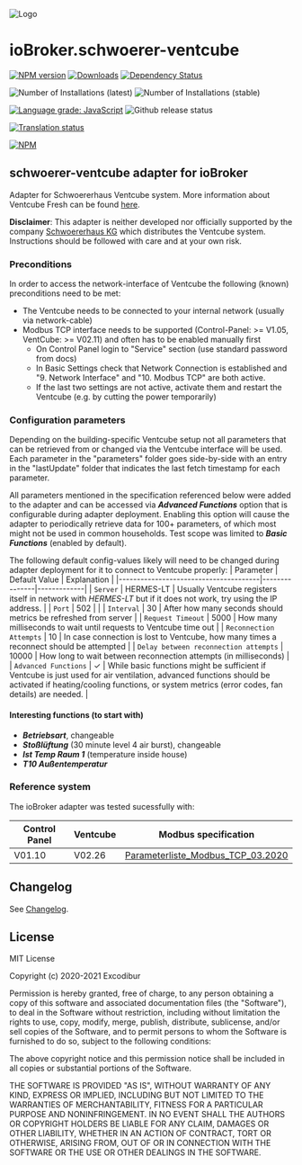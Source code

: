 ![Logo](admin/schwoerer-ventcube.png)
# ioBroker.schwoerer-ventcube

[![NPM version](http://img.shields.io/npm/v/iobroker.schwoerer-ventcube.svg)](https://www.npmjs.com/package/iobroker.schwoerer-ventcube)
[![Downloads](https://img.shields.io/npm/dm/iobroker.schwoerer-ventcube.svg)](https://www.npmjs.com/package/iobroker.schwoerer-ventcube)
[![Dependency Status](https://img.shields.io/david/Excodibur/iobroker.schwoerer-ventcube.svg)](https://david-dm.org/Excodibur/iobroker.schwoerer-ventcube)

![Number of Installations (latest)](http://iobroker.live/badges/schwoerer-ventcube-installed.svg)
![Number of Installations (stable)](http://iobroker.live/badges/schwoerer-ventcube-stable.svg)

[![Language grade: JavaScript](https://img.shields.io/lgtm/grade/javascript/g/Excodibur/ioBroker.schwoerer-ventcube.svg?logo=lgtm&logoWidth=18)](https://lgtm.com/projects/g/Excodibur/ioBroker.schwoerer-ventcube/context:javascript)
![Github release status](https://github.com/Excodibur/iobroker.schwoerer-ventcube/workflows/Build%2C%20Test%20and%20Release/badge.svg)

[![Translation status](https://weblate.iobroker.net/widgets/adapters/-/schwoerer-ventcube/svg-badge.svg)](https://weblate.iobroker.net/engage/adapters/?utm_source=widget)

[![NPM](https://nodei.co/npm/iobroker.schwoerer-ventcube.png?downloads=true)](https://nodei.co/npm/iobroker.schwoerer-ventcube/)

## schwoerer-ventcube adapter for ioBroker

Adapter for Schwoererhaus Ventcube system. More information about Ventcube Fresh can be found [here](https://www.bauinfocenter.de/lueftung/lueftungsanlagen/).

**Disclaimer**: This adapter is neither developed nor officially supported by the company [Schwoererhaus KG](https://www.schwoererhaus.de/) which distributes the Ventcube system. Instructions should be followed with care and at your own risk.

### Preconditions
In order to access the network-interface of Ventcube the following (known) preconditions need to be met:
- The Ventcube needs to be connected to your internal network (usually via network-cable)
- Modbus TCP interface needs to be supported (Control-Panel: >= V1.05, VentCube: >= V02.11) and often has to be enabled manually first
    * On Control Panel login to "Service" section (use standard password from docs)
	* In Basic Settings check that Network Connection is established and "9. Network Interface" and "10. Modbus TCP" are both active.
	* If the last two settings are not active, activate them and restart the Ventcube (e.g. by cutting the power temporarily)

### Configuration parameters
Depending on the building-specific Ventcube setup not all parameters that can be retrieved from or changed via the Ventcube interface will be used. Each parameter in the "parameters" folder goes side-by-side with an entry in the "lastUpdate" folder that indicates the last fetch timestamp for each parameter.

All parameters mentioned in the specification referenced below were added to the adapter and can be accessed via ***Advanced Functions*** option that is configurable during adapter deployment. Enabling this option will cause the adapter to periodically retrieve data for 100+ parameters, of which most might not be used in common households. Test scope was limited to ***Basic Functions*** (enabled by default).

The following default config-values likely will need to be changed during adapter deployment for it to connect to Ventcube properly:
| Parameter                             | Default Value | Explanation |
|---------------------------------------|---------------|-------------|
| `Server`                              | HERMES-LT     | Usually Ventcube registers itself in network with _HERMES-LT_ but if it does not work, try using the IP address. |
| `Port`                                | 502           |  |
| `Interval`                            | 30            | After how many seconds should metrics be refreshed from server |
| `Request Timeout`                     | 5000          | How many milliseconds to wait until requests to Ventcube time out |
| `Reconnection Attempts`               | 10            | In case connection is lost to Ventcube, how many times a reconnect should be attempted |
| `Delay between reconnection attempts` | 10000         | How long to wait between reconnection attempts (in milliseconds) |
| `Advanced Functions`                  | &#10003;      | While basic functions might be sufficient if Ventcube is just used for air ventilation, advanced functions should be activated if heating/cooling functions, or system metrics (error codes, fan details) are needed. |

#### Interesting functions (to start with)
- ***Betriebsart***, changeable
- ***Stoßlüftung*** (30 minute level 4 air burst), changeable
- ***Ist Temp Raum 1*** (temperature inside house)
- ***T10 Außentemperatur***

### Reference system
The ioBroker adapter was tested sucessfully with:

| Control Panel | Ventcube | Modbus specification              |
|---------------|----------|-----------------------------------|
| V01.10        | V02.26   | [Parameterliste_Modbus_TCP_03.2020](https://schwoerer-service.com/storage/files/Community/2020/Parameterliste_Modbus_TCP_032020.pdf) |

## Changelog
See [Changelog](https://github.com/Excodibur/ioBroker.schwoerer-ventcube/blob/master/CHANGELOG.md).

## License
MIT License

Copyright (c) 2020-2021 Excodibur

Permission is hereby granted, free of charge, to any person obtaining a copy
of this software and associated documentation files (the "Software"), to deal
in the Software without restriction, including without limitation the rights
to use, copy, modify, merge, publish, distribute, sublicense, and/or sell
copies of the Software, and to permit persons to whom the Software is
furnished to do so, subject to the following conditions:

The above copyright notice and this permission notice shall be included in all
copies or substantial portions of the Software.

THE SOFTWARE IS PROVIDED "AS IS", WITHOUT WARRANTY OF ANY KIND, EXPRESS OR
IMPLIED, INCLUDING BUT NOT LIMITED TO THE WARRANTIES OF MERCHANTABILITY,
FITNESS FOR A PARTICULAR PURPOSE AND NONINFRINGEMENT. IN NO EVENT SHALL THE
AUTHORS OR COPYRIGHT HOLDERS BE LIABLE FOR ANY CLAIM, DAMAGES OR OTHER
LIABILITY, WHETHER IN AN ACTION OF CONTRACT, TORT OR OTHERWISE, ARISING FROM,
OUT OF OR IN CONNECTION WITH THE SOFTWARE OR THE USE OR OTHER DEALINGS IN THE
SOFTWARE.